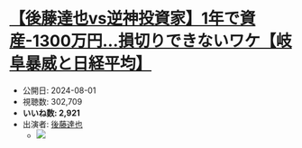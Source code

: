 # [【後藤達也vs逆神投資家】1年で資産-1300万円…損切りできないワケ【岐阜暴威と日経平均】](https://www.youtube.com/watch?v=57BK0qmtqz8)
-   公開日: 2024-08-01
-   視聴数: 302,709
-   **いいね数: 2,921**
-   出演者: [後藤達也](/rehacq_fan/people/後藤達也 "wikilink")
    - [![](https://img.youtube.com/vi/57BK0qmtqz8/hqdefault.jpg)](https://www.youtube.com/watch?v=57BK0qmtqz8)

